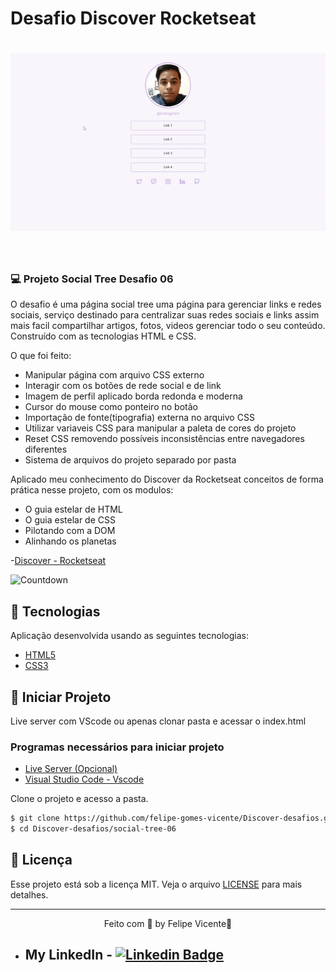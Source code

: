# Desafio Discover Rocketseat

<h1 align="center">
    <img alt="Social Tree" title="Social Tree " src="./img/print-socialtree.gif" />
</h1>

<br>

### 💻 Projeto Social Tree Desafio 06
O desafio é uma página social tree uma página para gerenciar links e redes sociais, serviço destinado para centralizar suas redes sociais e links assim mais facil compartilhar artigos, fotos, videos gerenciar todo o seu conteúdo. Construído com 
as tecnologias HTML e CSS.

O que foi feito:
- Manipular página com arquivo CSS externo 
- Interagir com os botões de rede social e de link
- Imagem de perfil aplicado borda redonda e moderna
- Cursor do mouse como ponteiro no botão
- Importação de fonte(tipografia) externa no arquivo CSS
- Utilizar variaveis CSS para manipular a paleta de cores do projeto
- Reset CSS removendo possíveis inconsistências entre navegadores diferentes
- Sistema de arquivos do projeto separado por pasta
 
Aplicado meu conhecimento do Discover da Rocketseat conceitos de forma prática nesse projeto, com os modulos:
- O guia estelar de HTML
- O guia estelar de CSS
- Pilotando com a DOM
- Alinhando os planetas

-[Discover - Rocketseat](https://app.rocketseat.com.br/discover)

 <img alt="Countdown" title="Imagem de contador " src="./img/print-countdown.png" />

## 🧪 Tecnologias

Aplicação desenvolvida usando as seguintes tecnologias:

- [HTML5](https://www.w3schools.com/html/default.asp)
- [CSS3](https://www.w3schools.com/css/default.asp)
  

## 🚀 Iniciar Projeto
Live server com VScode ou apenas clonar pasta e acessar o index.html

###  Programas necessários para iniciar projeto
- [Live Server (Opcional)](https://marketplace.visualstudio.com/items?itemName=ritwickdey.LiveServer)
- [Visual Studio Code - Vscode](https://code.visualstudio.com/)

Clone o projeto e acesso a pasta.

```bash
$ git clone https://github.com/felipe-gomes-vicente/Discover-desafios.git
$ cd Discover-desafios/social-tree-06
```

## 📝 Licença

Esse projeto está sob a licença MIT. Veja o arquivo [LICENSE](LICENSE.md) para mais detalhes.


---

<p align="center">Feito com 💜 by Felipe Vicente👋</p>  

- ## My LinkedIn - [![Linkedin Badge](https://img.shields.io/badge/-FelipeVicente-blue?style=flat-square&logo=Linkedin&logoColor=white&link=https://www.linkedin.com/in/felipe-gomes-vicente/)](https://www.linkedin.com/in/felipe-gomes-vicente/) 
